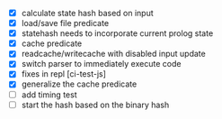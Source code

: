 - [x] calculate state hash based on input
- [x] load/save file predicate
- [x] statehash needs to incorporate current prolog state
- [x] cache predicate
- [x] readcache/writecache with disabled input update
- [x] switch parser to immediately execute code
- [x] fixes in repl [ci-test-js]
- [x] generalize the cache predicate
- [ ] add timing test
- [ ] start the hash based on the binary hash
